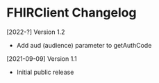 # FHIRClient Changelog

[2022-?] Version 1.2
   - Add aud (audience) parameter to getAuthCode

[2021-09-09] Version 1.1
   - Initial public release
